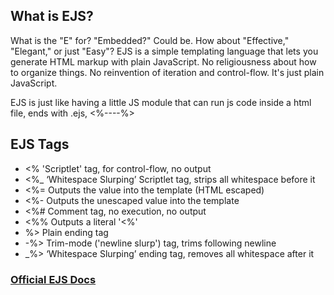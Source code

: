 ## What is EJS?

What is the "E" for? "Embedded?" Could be. How about "Effective," "Elegant," or just "Easy"? EJS is a simple templating language that lets you generate HTML markup with plain JavaScript. No religiousness about how to organize things. No reinvention of iteration and control-flow. It's just plain JavaScript.

EJS is just like having a little JS module that can run js code inside a html file, ends with .ejs, <%----%>

## EJS Tags

- <% 'Scriptlet' tag, for control-flow, no output
- <%_ ‘Whitespace Slurping’ Scriptlet tag, strips all whitespace before it
- <%= Outputs the value into the template (HTML escaped)
- <%- Outputs the unescaped value into the template
- <%# Comment tag, no execution, no output
- <%% Outputs a literal '<%'
- %> Plain ending tag
- -%> Trim-mode ('newline slurp') tag, trims following newline
- _%> ‘Whitespace Slurping’ ending tag, removes all whitespace after it

### [Official EJS Docs](https://ejs.co/#docs)